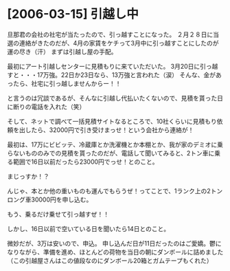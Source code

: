 # [2006-03-15] 引越し中


旦那君の会社の社宅が当たったので、引っ越すことになった。
２月２８日に当選の連絡がきたのだが、4月の家賃をケチって3月中に引っ越すことにしたのが運の尽き（汗）
まずは引越し屋の手配。

最初にアート引越しセンターに見積もりに来ていただいた。
3月20日に引っ越すと・・・17万強。22日か23日なら、13万強と言われた（涙）
そんな、金があったら、社宅に引っ越しませんからー！！

と言うのは冗談であるが、そんなに引越し代払いたくないので、見積を貰った日に断りの電話を入れた（笑）

そして、ネットで調べて一括見積サイトなるところで、10社くらいに見積もり依頼を出したら、32000円で引き受けまっせ！という会社から連絡が！

最初は、17万にビビッテ、冷蔵庫とか洗濯機とか本棚とか、我が家のデミオに乗らないもののみでの見積を貰ったのだが、電話して聞いてみると、2トン車に乗る範囲で16日以前だったら23000円でっせ！とのこと。

まじっすか！？

んじゃ、本とか他の重いものも運んでもらうぜ！ってことで、1ランク上の2トンロング車30000円を申し込む。

もう、乗るだけ乗せて引っ越すぜ！！

しかし、16日以前で空いている日を聞いたら14日とのこと。

微妙だが、3万は安いので、申込。
申し込んだ日が11日だったのはご愛嬌。鬱になりながら、準備を進め、ほとんどの荷物を当日の朝にダンボールに詰めました（この引越屋さんはこの値段なのにダンボール20箱とガムテープもくれた）

